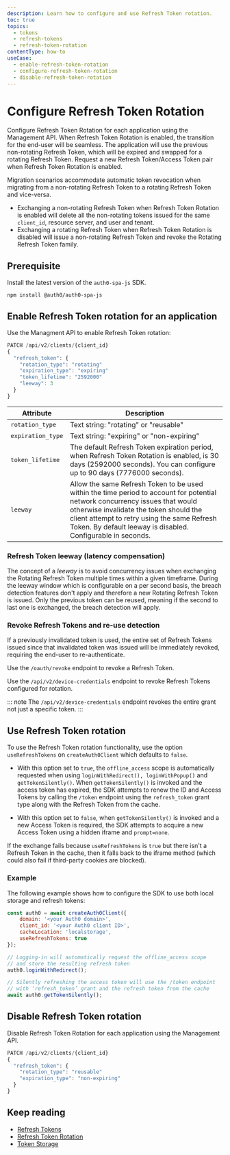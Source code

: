 ```yaml
---
description: Learn how to configure and use Refresh Token rotation.
toc: true 
topics:
  - tokens
  - refresh-tokens
  - refresh-token-rotation
contentType: how-to
useCase:
  - enable-refresh-token-rotation
  - configure-refresh-token-rotation
  - disable-refresh-token-rotation
---
```

# Configure Refresh Token Rotation

Configure Refresh Token Rotation for each application using the Management API. When Refresh Token Rotation is enabled, the transition for the end-user will be seamless. The application will use the previous non-rotating Refresh Token, which will be expired and swapped for a rotating Refresh Token. Request a new Refresh Token/Access Token pair when Refresh Token Rotation is enabled.

Migration scenarios accommodate automatic token revocation when migrating from a non-rotating Refresh Token to a rotating Refresh Token and vice-versa.

- Exchanging a non-rotating Refresh Token when Refresh Token Rotation is enabled will delete all the non-rotating tokens issued for the same `client_id`, resource server, and user and tenant.
- Exchanging a rotating Refresh Token when Refresh Token Rotation is disabled will issue a non-rotating Refresh Token and revoke the Rotating Refresh Token family.

## Prerequisite

Install the latest version of the `auth0-spa-js` SDK.

```text
npm install @auth0/auth0-spa-js
```

## Enable Refresh Token rotation for an application

Use the Managment API to enable Refresh Token rotation:

```js
PATCH /api/v2/clients/{client_id}
{
  "refresh_token": {
    "rotation_type": "rotating"
    "expiration_type": "expiring"
    "token_lifetime": "2592000"
    "leeway": 3
  }
}
```

| Attribute | Description |
| -- | -- |
| `rotation_type` | Text string: "rotating" or "reusable" |
| `expiration_type` | Text string: "expiring" or "non-expiring" |
| `token_lifetime` | The default Refresh Token expiration period, when Refresh Token Rotation is enabled, is 30 days (2592000 seconds). You can configure up to 90 days (7776000 seconds). |
| `leeway` | Allow the same Refresh Token to be used within the time period to account for potential network concurrency issues that would otherwise invalidate the token should the client attempt to retry using the same Refresh Token. By default leeway is disabled. Configurable in seconds. |

### Refresh Token leeway (latency compensation)

The concept of a *leeway* is to avoid concurrency issues when exchanging the Rotating Refresh Token multiple times within a given timeframe. During the leeway window which is configurable on a per second basis, the breach detection features don't apply and therefore a new Rotating Refresh Token is issued. Only the previous token can be reused, meaning if the second to last one is exchanged, the breach detection will apply. 

### Revoke Refresh Tokens and re-use detection

If a previously invalidated token is used, the entire set of Refresh Tokens issued since that invalidated token was issued will be immediately revoked, requiring the end-user to re-authenticate.

Use the `/oauth/revoke` endpoint to revoke a Refresh Token. 

Use the `/api/v2/device-credentials` endpoint to revoke Refresh Tokens configured for rotation. 

::: note
The `/api/v2/device-credentials` endpoint revokes the entire grant not just a specific token.
:::

## Use Refresh Token rotation

To use the Refresh Token rotation functionality, use the option `useRefreshTokens` on `createAuth0Client` which defaults to `false`.

* With this option set to `true`, the `offline_access` scope is automatically requested when using `loginWithRedirect(), loginWithPopup()` and `getTokenSilently()`. When `getTokenSilently()` is invoked and the access token has expired, the SDK attempts to renew the ID and Access Tokens by calling the `/token` endpoint using the `refresh_token` grant type along with the Refresh Token from the cache. 

* With this option set to `false`, when `getTokenSilently()` is invoked and a new Access Token is required, the SDK attempts to acquire a new Access Token using a hidden iframe and `prompt=none`.

If the exchange fails because `useRefreshTokens` is `true` but there isn't a Refresh Token in the cache, then it falls back to the iframe method (which could also fail if third-party cookies are blocked).

### Example

The following example shows how to configure the SDK to use both local storage and refresh tokens:

```js
const auth0 = await createAuth0Client({
    domain: '<your Auth0 domain>',
    client_id: '<your Auth0 client ID>',
    cacheLocation: 'localstorage',
    useRefreshTokens: true
});

// Logging-in will automatically request the offline_access scope
// and store the resulting refresh token
auth0.loginWithRedirect();

// Silently refreshing the access token will use the /token endpoint
// with ‘refresh_token’ grant and the refresh token from the cache
await auth0.getTokenSilently();
```

## Disable Refresh Token rotation

Disable Refresh Token Rotation for each application using the Management API. 

```js
PATCH /api/v2/clients/{client_id}
{
  "refresh_token": {
    "rotation_type": "reusable"
    "expiration_type": "non-expiring"
  }
}
```

## Keep reading

* [Refresh Tokens](/tokens/concepts/refresh-tokens)
* [Refresh Token Rotation](/tokens/concepts/refresh-token-rotation)
* [Token Storage](/tokens/concepts/token-rotation)